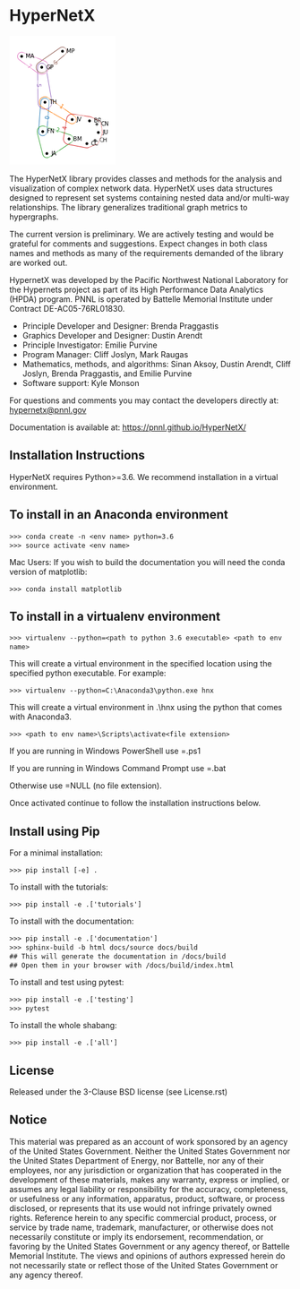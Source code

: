 HyperNetX
=========

![](docs/source/images/hnxbasics.png)

The HyperNetX library provides classes and methods for the analysis and visualization of complex network data. HyperNetX uses data structures designed to represent set systems containing nested data and/or multi-way relationships. The library generalizes traditional graph metrics to hypergraphs.

The current version is preliminary. We are actively testing and would be grateful for comments and suggestions.  Expect changes in both class names and methods as many of the requirements demanded of the library are worked out. 

HypernetX was developed by the Pacific Northwest National Laboratory for the Hypernets project as part of its High Performance Data Analytics (HPDA) program. PNNL is operated by Battelle Memorial Institute under Contract DE-AC05-76RL01830.

* Principle Developer and Designer: Brenda Praggastis
* Graphics Developer and Designer: Dustin Arendt
* Principle Investigator: Emilie Purvine
* Program Manager: Cliff Joslyn, Mark Raugas
* Mathematics, methods, and algorithms: Sinan Aksoy, Dustin Arendt, Cliff Joslyn, Brenda Praggastis, and Emilie Purvine
* Software support: Kyle Monson

For questions and comments you may contact the developers directly at:  
	hypernetx@pnnl.gov

Documentation is available at: https://pnnl.github.io/HyperNetX/

Installation Instructions
-------------------------

HyperNetX requires Python>=3.6.
We recommend installation in a virtual environment.

To install in an Anaconda environment
-------------------------------------

	>>> conda create -n <env name> python=3.6
	>>> source activate <env name> 

Mac Users: If you wish to build the documentation you will need
the conda version of matplotlib:
	
	>>> conda install matplotlib

To install in a virtualenv environment
--------------------------------------

	>>> virtualenv --python=<path to python 3.6 executable> <path to env name>

This will create a virtual environment in the specified location using
the specified python executable. For example:

	>>> virtualenv --python=C:\Anaconda3\python.exe hnx

This will create a virtual environment in .\hnx using the python
that comes with Anaconda3.

	>>> <path to env name>\Scripts\activate<file extension>

If you are running in Windows PowerShell use <file extension>=.ps1

If you are running in Windows Command Prompt use <file extension>=.bat

Otherwise use <file extension>=NULL (no file extension).

Once activated continue to follow the installation instructions below.


Install using Pip
-----------------

For a minimal installation: 

    >>> pip install [-e] .

To install with the tutorials: 

	>>> pip install -e .['tutorials']

To install with the documentation: 
	
	>>> pip install -e .['documentation']
	>>> sphinx-build -b html docs/source docs/build 
	## This will generate the documentation in /docs/build
	## Open them in your browser with /docs/build/index.html

To install and test using pytest:

	>>> pip install -e .['testing']
	>>> pytest

To install the whole shabang:

	>>> pip install -e .['all']

License
-------

Released under the 3-Clause BSD license (see License.rst)

Notice
------
This material was prepared as an account of work sponsored by an agency of the United States Government.  Neither the United States Government nor the United States Department of Energy, nor Battelle, nor any of their employees, nor any jurisdiction or organization that has cooperated in the development of these materials, makes any warranty, express or implied, or assumes any legal liability or responsibility for the accuracy, completeness, or usefulness or any information, apparatus, product, software, or process disclosed, or represents that its use would not infringe privately owned rights.
Reference herein to any specific commercial product, process, or service by trade name, trademark, manufacturer, or otherwise does not necessarily constitute or imply its endorsement, recommendation, or favoring by the United States Government or any agency thereof, or Battelle Memorial Institute. The views and opinions of authors expressed herein do not necessarily state or reflect those of the United States Government or any agency thereof.

